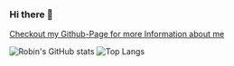 ### Hi there 👋

[Checkout my Github-Page for more Information about me](https://robineco.github.io/)

![Robin's GitHub stats](https://github-readme-stats.vercel.app/api?username=robineco&count_private=true&show_icons=true)
![Top Langs](https://github-readme-stats.vercel.app/api/top-langs/?username=robineco&layout=compact)
